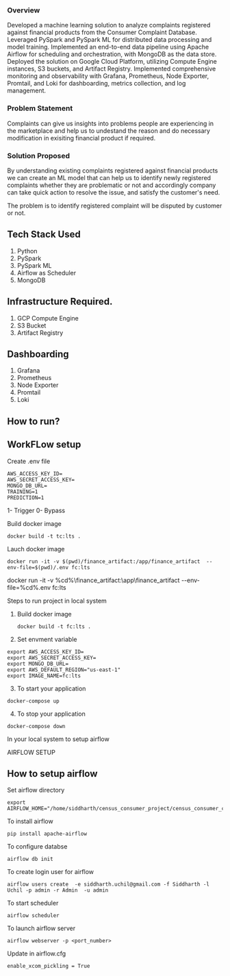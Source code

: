 ### Overview
Developed a machine learning solution to analyze complaints registered against financial products from the Consumer Complaint Database. Leveraged PySpark and PySpark ML for distributed data processing and model training. Implemented an end-to-end data pipeline using Apache Airflow for scheduling and orchestration, with MongoDB as the data store. Deployed the solution on Google Cloud Platform, utilizing Compute Engine instances, S3 buckets, and Artifact Registry. Implemented comprehensive monitoring and observability with Grafana, Prometheus, Node Exporter, Promtail, and Loki for dashboarding, metrics collection, and log management.

### Problem Statement

Complaints can give us insights into problems people are experiencing in the marketplace and help us to undestand the reason and do necessary modification in exisiting financial product if required.

### Solution Proposed

By understanding existing complaints registered against financial products we can create an ML model that can help us to identify newly registered complaints whether they are problematic or not and accordingly company can take quick action to resolve the issue, and satisfy the customer's need.

The problem is to identify registered complaint will be disputed by customer or not.

## Tech Stack Used

1. Python
2. PySpark
3. PySpark ML
4. Airflow as Scheduler
5. MongoDB

## Infrastructure Required.

1. GCP Compute Engine
2. S3 Bucket
3. Artifact Registry

## Dashboarding

1. Grafana
2. Prometheus
3. Node Exporter
4. Promtail
5. Loki

## How to run?

## WorkFLow setup

Create .env file

```
AWS_ACCESS_KEY_ID=
AWS_SECRET_ACCESS_KEY=
MONGO_DB_URL=
TRAINING=1
PREDICTION=1
```

1- Trigger
0- Bypass

Build docker image

```
docker build -t tc:lts .
```

Lauch docker image

```
docker run -it -v $(pwd)/finance_artifact:/app/finance_artifact  --env-file=$(pwd)/.env fc:lts
```

docker run -it -v %cd%\finance_artifact:\app\finance_artifact --env-file=%cd%\.env fc:lts

Steps to run project in local system

1. Build docker image
   ```
   docker build -t fc:lts .
   ```
2. Set envment variable

```
export AWS_ACCESS_KEY_ID=
export AWS_SECRET_ACCESS_KEY=
export MONGO_DB_URL=
export AWS_DEFAULT_REGION="us-east-1"
export IMAGE_NAME=fc:lts
```

3. To start your application

```
docker-compose up
```

4. To stop your application

```
docker-compose down
```

In your local system to setup airflow

AIRFLOW SETUP

## How to setup airflow

Set airflow directory

```
export AIRFLOW_HOME="/home/siddharth/census_consumer_project/census_consumer_complaint/airflow"
```

To install airflow

```
pip install apache-airflow
```

To configure databse

```
airflow db init
```

To create login user for airflow

```
airflow users create  -e siddharth.uchil@gmail.com -f Siddharth -l Uchil -p admin -r Admin  -u admin
```

To start scheduler

```
airflow scheduler
```

To launch airflow server

```
airflow webserver -p <port_number>
```

Update in airflow.cfg

```
enable_xcom_pickling = True
```
